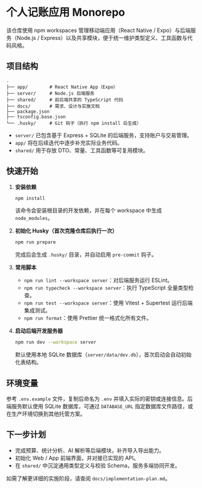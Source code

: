 # 个人记账应用 Monorepo

该仓库使用 npm workspaces 管理移动端应用（React Native / Expo）与后端服务（Node.js / Express）以及共享模块，便于统一维护类型定义、工具函数与代码风格。

## 项目结构

```
.
├── app/        # React Native App（Expo）
├── server/     # Node.js 后端服务
├── shared/     # 前后端共享的 TypeScript 代码
├── docs/       # 需求、设计与实施文档
├── package.json
├── tsconfig.base.json
└── .husky/     # Git 钩子（执行 npm install 后生成）
```

- `server/` 已包含基于 Express + SQLite 的后端服务，支持账户与交易管理。
- `app/` 将在后续迭代中逐步补充实际业务代码。
- `shared/` 用于存放 DTO、常量、工具函数等可复用模块。

## 快速开始

1. **安装依赖**

   ```bash
   npm install
   ```

   该命令会安装根目录的开发依赖，并在每个 workspace 中生成 `node_modules`。

2. **初始化 Husky（首次克隆仓库后执行一次）**

   ```bash
   npm run prepare
   ```

   完成后会生成 `.husky/` 目录，并自动启用 `pre-commit` 钩子。

3. **常用脚本**
   - `npm run lint --workspace server`：对后端服务运行 ESLint。
   - `npm run typecheck --workspace server`：执行 TypeScript 全量类型检查。
   - `npm run test --workspace server`：使用 Vitest + Supertest 运行后端集成测试。
   - `npm run format`：使用 Prettier 统一格式化所有文件。

4. **启动后端开发服务器**

   ```bash
   npm run dev --workspace server
   ```

   默认使用本地 SQLite 数据库（`server/data/dev.db`），首次启动会自动初始化表结构。

## 环境变量

参考 `.env.example` 文件，复制后命名为 `.env` 并填入实际的密钥或连接信息。后端服务默认使用 SQLite 数据库，可通过 `DATABASE_URL`
指定数据库文件路径，或在生产环境切换到其他托管方案。

## 下一步计划

- 完成预算、统计分析、AI 解析等后端模块，补齐导入导出能力。
- 初始化 Web / App 前端界面，并对接已实现的 API。
- 在 `shared/` 中沉淀通用类型定义与校验 Schema，服务多端协同开发。

如需了解更详细的实施阶段，请查阅 `docs/implementation-plan.md`。
